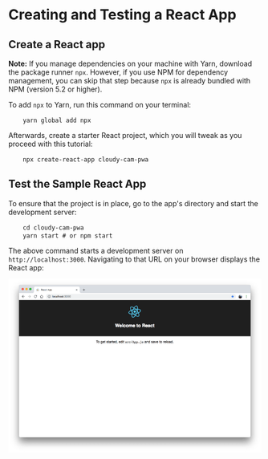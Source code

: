 # Creating and Testing a React App

## Create a React app

**Note:** If you manage dependencies on your machine with Yarn, download the package runner `npx`. However, if you use NPM for dependency management, you can skip that step because `npx` is already bundled with NPM \(version 5.2 or higher\).

To add `npx` to Yarn, run this command on your terminal:

```text
    yarn global add npx
```

Afterwards, create a starter React project, which you will tweak as you proceed with this tutorial:

```text
    npx create-react-app cloudy-cam-pwa
```

## Test the Sample React App

To ensure that the project is in place, go to the app's directory and start the development server:

```text
    cd cloudy-cam-pwa
    yarn start # or npm start
```

The above command starts a development server on `http://localhost:3000`. Navigating to that URL on your browser displays the React app:

![](../.gitbook/assets/sample-react-image.png)


